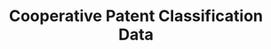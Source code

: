 ---
bigquery: https://console.cloud.google.com/bigquery?p=patents-public-data&d=cpc&page=dataset
citation: '“Cooperative Patent Classification” by the EPO and USPTO, for public use. '
contributors: EPO, USPTO
cost: None
description: Cooperative Patent Classification Data contains the scheme and definitions
  of the Cooperative Patent Classification system for classifying patent documents.
  The CPC is the result of a partnership between the EPO and the USPTO in their joint
  effort to develop a common, internationally compatible classification system for
  technical documents, in particular patent publications, which will be used by both
  offices in the patent granting process
documentation: https://www.cooperativepatentclassification.org/cpcSchemeAndDefinitions
last_edit: 04/12/2022, 20:59:50
location: https://www.cooperativepatentclassification.org/index
maintained_by: USPTO, EPO
schema_fields:
- children
- applicationReferences
- application_references
- limiting_references
- sizeCache
- residual_references
- title_part
- level
- informativeReferences
- informative_references
- childGroups
- dateRevised
- glossary
- limitingReferences
- residualReferences
- titlePart
- breakdownCode
- titleFull
- date_revised
- ipcConcordant
- parents
- symbol
- title_full
- definition
- ipc_concordant
- status
- additional_only
- notAllocatable
- child_groups
- not_allocatable
- synonyms
- breakdown_code
shortname: cooperative_patent_classification
tags:
- patents
- science
title: Cooperative Patent Classification Data
uuid: 984374a7-16e9-4b35-9445-458daceb01bf
---